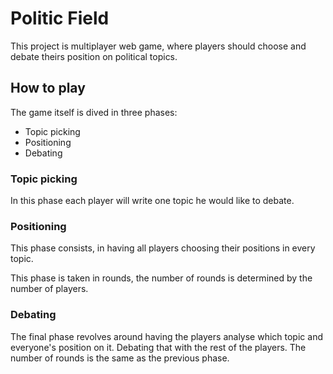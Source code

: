 # Politic Field

This project is multiplayer web game, where players should choose and debate theirs position on political topics.

## How to play

The game itself is dived in three phases:
* Topic picking
* Positioning
* Debating

### Topic picking

In this phase each player will write one topic he would like to debate.

### Positioning

This phase consists, in having all players choosing their positions in every topic.

This phase is taken in rounds, the number of rounds is determined by the number of players.

### Debating

The final phase revolves around having the players analyse which topic and everyone's position on it.
Debating that with the rest of the players. The number of rounds is the same as the previous phase.

